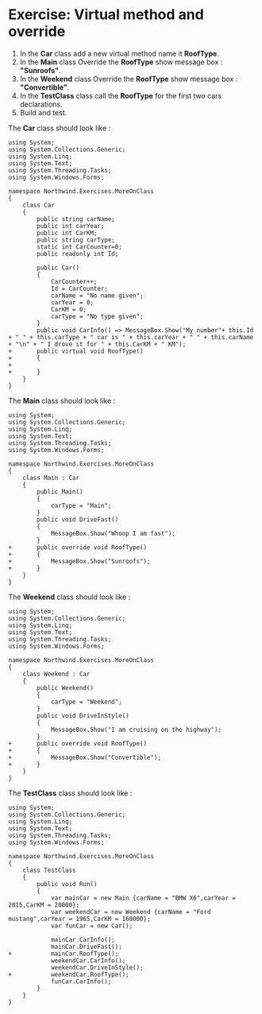 ﻿# Exercise: Virtual method and override

1. In the **Car** class add a new virtual method name it **RoofType**.
2. In the **Main** class Override the **RoofType** show message box : **"Sunroofs"**. 
3. In the **Weekend** class Override the **RoofType** show message box : **"Convertible"**.
4. In the **TestClass** class call the **RoofType** for the first two cars declarations.
5. Build and test.

The **Car** class should look like :
```csdiff
using System;
using System.Collections.Generic;
using System.Linq;
using System.Text;
using System.Threading.Tasks;
using System.Windows.Forms;

namespace Northwind.Exercises.MoreOnClass
{
    class Car
    {
        public string carName;
        public int carYear;
        public int CarKM;
        public string carType;
        static int CarCounter=0;
        public readonly int Id;

        public Car()
        {
            CarCounter++;
            Id = CarCounter;
            carName = "No name given";
            carYear = 0;
            CarKM = 0;
            carType = "No type given";
        }
        public void CarInfo() => MessageBox.Show("My number"+ this.Id + " " + this.carType + " car is " + this.carYear + " " + this.carName + "\n" + " I drove it for " + this.CarKM + " KM");
+       public virtual void RoofType()
+       {
+
+       }
    }
}
```
The **Main** class should look like :
```csdiff
using System;
using System.Collections.Generic;
using System.Linq;
using System.Text;
using System.Threading.Tasks;
using System.Windows.Forms;

namespace Northwind.Exercises.MoreOnClass
{
    class Main : Car
    {
        public Main()
        {
            carType = "Main";
        }
        public void DriveFast()
        {
            MessageBox.Show("Whoop I am fast");
        }
+       public override void RoofType()
+       {
+           MessageBox.Show("Sunroofs");
+       }
    }
}

```
The **Weekend** class should look like :
```csdiff
using System;
using System.Collections.Generic;
using System.Linq;
using System.Text;
using System.Threading.Tasks;
using System.Windows.Forms;

namespace Northwind.Exercises.MoreOnClass
{
    class Weekend : Car
    {
        public Weekend()
        {
            carType = "Weekend";
        }
        public void DriveInStyle()
        {
            MessageBox.Show("I am cruising on the highway");
        }
+       public override void RoofType()
+       {
+           MessageBox.Show("Convertible");
+       }
    }
}
```
The **TestClass** class should look like :
```csdiff
using System;
using System.Collections.Generic;
using System.Linq;
using System.Text;
using System.Threading.Tasks;
using System.Windows.Forms;

namespace Northwind.Exercises.MoreOnClass
{
    class TestClass
    {
        public void Run()
        {
            var mainCar = new Main {carName = "BMW X6",carYear = 2015,CarKM = 20000};
            var weekendCar = new Weekend {carName = "Ford mustang",carYear = 1965,CarKM = 160000};
            var funCar = new Car();

            mainCar.CarInfo();
            mainCar.DriveFast();
+           mainCar.RoofType();
            weekendCar.CarInfo();
            weekendCar.DriveInStyle();
+           weekendCar.RoofType();
            funCar.CarInfo();
        }
    }
}
```